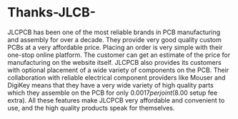 # Thanks-JLCB-
JLCPCB has been one of the most reliable brands in PCB manufacturing and assembly for over a decade. They provide very good quality custom PCBs at a very affordable price. Placing an order is very simple with their one-stop online platform. The customer can get an estimate of the price for manufacturing on the website itself.  JLCPCB also provides its customers with optional placement of a wide variety of components on the PCB. Their collaboration with reliable electrical component providers like Mouser and DigiKey means that they have a very wide variety of high quality parts which they assemble on the PCB for only $0.0017 per joint ($8.00 setup fee extra). All these features make JLCPCB very affordable and convenient to use, and the high quality products speak for themselves.
